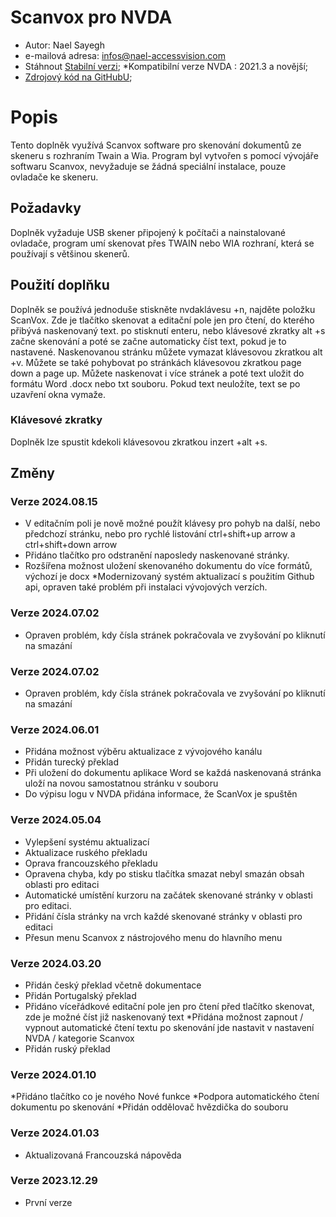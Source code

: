 # Scanvox pro NVDA

* Autor: Nael Sayegh
* e-mailová adresa: [infos@nael-accessvision.com](mailto:infos@nael-accessvision.com)
* Stáhnout [Stabilní verzi][1];
*Kompatibilní verze NVDA : 2021.3 a novější;
* [Zdrojový kód na GitHubU][2];

# Popis

Tento doplněk využívá Scanvox software pro skenování dokumentů ze skeneru s rozhraním Twain a Wia. Program byl vytvořen s pomocí vývojáře softwaru Scanvox, nevyžaduje se žádná speciální instalace, pouze ovladače ke skeneru.

## Požadavky 

Doplněk vyžaduje USB skener připojený k počítači  a nainstalované ovladače, program umí skenovat přes TWAIN nebo WIA rozhraní, která se používají s většinou skenerů.

## Použití doplňku

Doplněk se používá jednoduše stiskněte nvdaklávesu +n, najděte položku ScanVox. Zde je tlačítko skenovat a editační pole jen pro čtení, do kterého přibývá naskenovaný text. po stisknutí enteru, nebo klávesové zkratky alt +s začne skenování a poté se začne automaticky číst text, pokud je to nastavené. 
Naskenovanou stránku můžete vymazat klávesovou zkratkou alt +v. 
Můžete se také pohybovat po stránkách klávesovou zkratkou page down a page up.
Můžete naskenovat i více stránek a poté text uložit do formátu Word .docx nebo txt souboru. Pokud text neuložíte, text se po uzavření okna vymaže.

### Klávesové zkratky

Doplněk lze spustit kdekoli klávesovou zkratkou inzert +alt +s.

## Změny
### Verze 2024.08.15
  * V editačním poli je nově možné použít klávesy  pro pohyb  na další, nebo předchozí stránku,  nebo pro rychlé listování ctrl+shift+up arrow a  ctrl+shift+down arrow
  * Přidáno tlačítko pro odstranění naposledy naskenované stránky.
  * Rozšířena možnost uložení skenovaného dokumentu  do více formátů, výchozí je docx
  *Modernizovaný systém aktualizací s použitím Github api, opraven také problém při instalaci vývojových verzích.
### Verze 2024.07.02

  * Opraven problém, kdy čísla stránek pokračovala ve zvyšování po kliknutí na smazání

### Verze 2024.07.02

  * Opraven problém, kdy čísla stránek pokračovala ve zvyšování po kliknutí na smazání

### Verze 2024.06.01

  * Přidána možnost výběru aktualizace z vývojového kanálu
  * Přidán turecký překlad
  * Při uložení do dokumentu aplikace Word se každá naskenovaná stránka uloží na novou samostatnou stránku v souboru
  * Do výpisu logu v NVDA přidána informace, že ScanVox je spuštěn

### Verze 2024.05.04

  * Vylepšení systému aktualizací
  * Aktualizace ruského překladu
  * Oprava francouzského překladu
  * Opravena chyba, kdy po stisku tlačítka smazat nebyl smazán obsah oblasti pro editaci
  * Automatické umístění kurzoru na začátek skenované stránky v oblasti pro editaci.
  * Přidání čísla stránky na vrch každé skenované stránky v oblasti pro editaci
  * Přesun menu Scanvox z nástrojového menu do hlavního menu

### Verze 2024.03.20

  * Přidán český překlad včetně dokumentace
  *  Přidán Portugalský překlad
  *  Přidáno víceřádkové editační pole jen pro čtení před tlačítko skenovat, zde je možné číst již naskenovaný text
  *Přidána možnost zapnout / vypnout automatické čtení textu po skenování jde nastavit v nastavení  NVDA / kategorie Scanvox
  * Přidán ruský překlad

### Verze 2024.01.10

  *Přidáno tlačítko co je nového
Nové funkce
  *Podpora automatického čtení dokumentu po skenování
  *Přidán oddělovač hvězdička do souboru

### Verze 2024.01.03

  * Aktualizovaná Francouzská nápověda

### Verze 2023.12.29

  * První verze

[1]: https://github.com/Nael-Sayegh/scanvox-for-nvda/releases/download/2024.08.15/scanvox-2024.08.15.nvda-addon

[2]: https://github.com/Nael-Sayegh/scanvox-for-nvda
